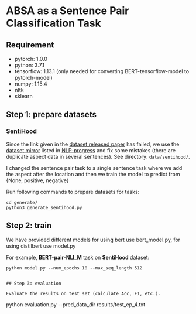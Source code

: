 # ABSA as a Sentence Pair Classification Task

## Requirement

* pytorch: 1.0.0
* python: 3.7.1
* tensorflow: 1.13.1 (only needed for converting BERT-tensorflow-model to pytorch-model)
* numpy: 1.15.4
* nltk
* sklearn

## Step 1: prepare datasets

### SentiHood

Since the link given in the [dataset released paper](<http://www.aclweb.org/anthology/C16-1146>) has failed, we use the [dataset mirror](<https://github.com/uclmr/jack/tree/master/data/sentihood>) listed in [NLP-progress](https://github.com/sebastianruder/NLP-progress/blob/master/english/sentiment_analysis.md) and fix some mistakes (there are duplicate aspect data in several sentences). See directory: `data/sentihood/`.

I changed the sentence pair task to a single sentence task where we add the aspect after the location and then we train the model to predict from {None, positive, negative}

Run following commands to prepare datasets for tasks:

```
cd generate/
python3 generate_sentihood.py
```


## Step 2: train

We have provided different models for using bert use bert_model.py, for using distilbert use model.py

For example, **BERT-pair-NLI_M** task on **SentiHood** dataset:

```
python model.py --num_epochs 10 --max_seq_length 512


## Step 3: evaluation

Evaluate the results on test set (calculate Acc, F1, etc.).

```
python evaluation.py  --pred_data_dir results/test_ep_4.txt

